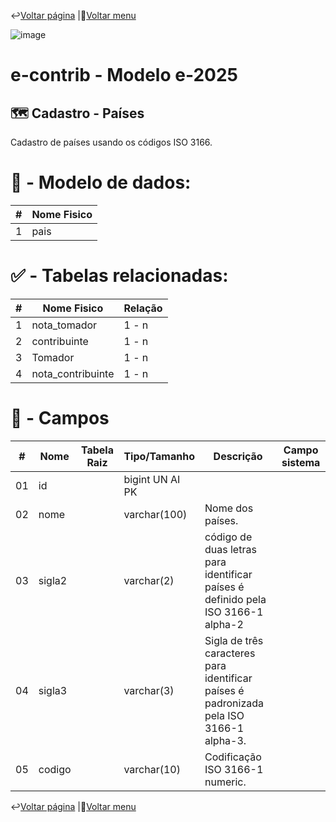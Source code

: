 ↩️[Voltar página](https://github.com/VenturaCerqueira/Documento_gestao_tributaria/blob/main/Cadastro/17%20-%20estado.md) |🔢[Voltar menu](https://github.com/VenturaCerqueira/Documento_gestao_tributaria) 

![image](https://github.com/user-attachments/assets/04662de1-1516-48d7-bb8c-50b38989e58b)
# e-contrib - Modelo e-2025 
## 🗺️ Cadastro - Países
Cadastro de países usando os códigos ISO 3166.

# 🎲 - Modelo de dados:
 **\#**  |**Nome Fisico**               |
---------|------------------------------|
1        | pais                         |

#
#   ✅ - Tabelas relacionadas:
 **\#**  |**Nome Fisico**               |   **Relação** |
---------|------------------------------|---------------|      
1        | nota_tomador                 |     1 - n     |
2        | contribuinte                 |     1 - n     |
3        | Tomador                      |     1 - n     | 
4        | nota_contribuinte            |     1 - n     |
#
# 🔢 - Campos
 **\#**  | **Nome**                     | **Tabela Raiz**         | **Tipo/Tamanho**        | **Descrição**                                                                           | **Campo sistema**                      |
---------|------------------------------|-------------------------|-------------------------|-----------------------------------------------------------------------------------------|----------------------------------------|
01       | id                           |                         | bigint UN AI PK         |                                                                                         |                                        |
02       | nome                         |                         | varchar(100)            | Nome dos países.                                                                        |                                        |
03       | sigla2                       |                         | varchar(2)              | código de duas letras para identificar países é definido pela ISO 3166-1 alpha-2        |                                        |
04       | sigla3                       |                         | varchar(3)              | Sigla de três caracteres para identificar países é padronizada pela ISO 3166-1 alpha-3. |                                        |
05       | codigo                       |                         | varchar(10)             | Codificação ISO 3166-1 numeric.                                                         |                                        |
 
↩️[Voltar página](https://github.com/VenturaCerqueira/Documento_gestao_tributaria/blob/main/Cadastro/17%20-%20estado.md) |🔢[Voltar menu](https://github.com/VenturaCerqueira/Documento_gestao_tributaria) 